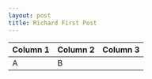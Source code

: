 ```yaml
---
layout: post
title: Richard First Post
---
```




| Column 1 | Column 2 | Column 3 |
| --- | --- | --- |
| A | B ||



